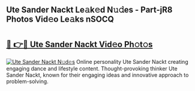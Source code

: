 ## Ute Sander Nackt Le𝚊k𝚎d N𝚞𝚍es - Part-jR8 Photos Vid𝚎o Le𝚊ks nSOCQ

# <h2><a href="http://fb9isas.evod.top/?m=Ute+Sander+Nackt">🔗 👉🔴 Ute Sander Nackt Vid𝚎o Ph𝚘t𝚘s</a></h2>

[![Ute Sander Nackt N𝚞d𝚎s](https://i.imgur.com/8V9OHl7.gif)](http://fb9isas.evod.top/?m=Ute+Sander+Nackt)
Online personality Ute Sander Nackt creating engaging dance and lifestyle content. Thought-provoking thinker Ute Sander Nackt, known for their engaging ideas and innovative approach to problem-solving. 
